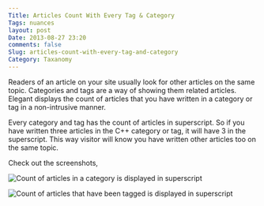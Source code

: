 ```yaml
---
Title: Articles Count With Every Tag & Category
Tags: nuances
layout: post
Date: 2013-08-27 23:20
comments: false
Slug: articles-count-with-every-tag-and-category
Category: Taxanomy
---
```


Readers of an article on your site usually look for other articles on the same
topic. Categories and tags are a way of showing them related articles. Elegant
displays the count of articles that you have written in a category or tag in a
non-intrusive manner.

Every category and tag has the count of articles in superscript. So if you have
written three articles in the C++ category or tag, it will have 3 in the
superscript. This way visitor will know you have written other articles too on
the same topic.

Check out the screenshots,

![Count of articles in a category is displayed in
superscript]({static}/images/elegant-theme_category-superscript-count.png)

![Count of articles that have been tagged is displayed in
superscript]({static}/images/elegant-theme_tag-superscript-count.png)
